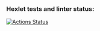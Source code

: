 ### Hexlet tests and linter status:
[![Actions Status](https://github.com/Allexxandr/data-analytics-project-100/actions/workflows/hexlet-check.yml/badge.svg)](https://github.com/Allexxandr/data-analytics-project-100/actions)
